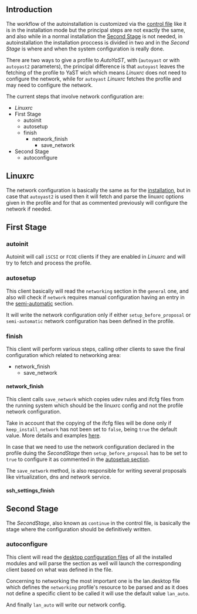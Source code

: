 ## Introduction

The workflow of the autoinstallation is customized via the [control
file](https://github.com/yast/yast-installation/blob/master/doc/control-file.md) 
like it is in the installation mode but the principal steps are not exactly
the same, and also while in a normal installation the [Second
Stage](https://www.suse.com/documentation/sles-12/singlehtml/book_autoyast/book_autoyast.html#overviewandconcept)
is not needed, in autoinstallation the installation proccess is divided in
two and in the _Second Stage_ is where and when the system configuration is
really done.

There are two ways to give a profile to _AutoYaST_, with (`autoyast` or with
`autoyast2` parameters), the principal difference is that `autoyast` leaves
the fetching of the profile to YaST wich which means _Linuxrc_ does not need
to configure the network, while for `autoyast` _Linuxrc_ fetches the profile
and may need to configure the network.

The current steps that involve network configuration are:

 - _Linuxrc_
 - First Stage
   - autoinit
   - autosetup
   - finish
      - network_finish
        - save_network
 - Second Stage
   - autoconfigure

## Linuxrc

The network configuration is basically the same as for the
[installation](installation.md#Linuxrc), but in case that `autoyast2` is used
then it will fetch and parse the linuxrc options given in the profile and for
that as commented previously will configure the network if needed.


## First Stage

### autoinit

Autoinit will call `iSCSI` or `FCOE` clients if they are enabled in _Linuxrc_
and will try to fetch and process the profile.

### autosetup

This client basically will read the `networking` section in the `general` one,
and also will check if `network` requires manual configuration having an
entry in the 
[semi-automatic](https://www.suse.com/documentation/sles-12/singlehtml/book_autoyast/book_autoyast.html#CreateProfile.Register)
section.

It will write the network configuration only if either `setup_before_proposal`
or `semi-automatic` network configuration has been defined in the profile.

### finish

This client will perform various steps, calling other clients to save the
final configuration which related to networking area:

  - network_finish
    - save_network

#### network_finish

This client calls `save_network` which copies udev rules and ifcfg files
from the running system which should be the linuxrc config and not the profile
network configuration. 

Take in account that the copying of the ifcfg files will be done only if 
`keep_install_network` has not been set to `false`, being `true` the default
value. More details and examples
[here](https://www.suse.com/documentation/sles-12/singlehtml/book_autoyast/book_autoyast.html#CreateProfile.Network).


In case that we need to use the network configuration declared in the profile
duing the _SecondStage_ then `setup_before_proposal` has to be set to `true`
to configure it  as commented in the [autosetup section](#autosetup). 

The `save_network` method, is also responsible for writing several proposals
like virtualization, dns and network service.

#### ssh_settings_finish

## Second Stage

The _SecondStage_, also known as `continue` in the control file, is basically 
the stage where the configuration should be definitively written.

### autoconfigure

This client will read the [desktop configuration
files](https://yastgithubio.readthedocs.io/en/latest/autoyast-development/#desktop-configuration-file)
of all the installed modules and will parse the section as well will launch
the corresponding client based on what was defined in the file. 

Concerning to networking the most important one is the lan.desktop file which
defines the `networking` profile's resource to be parsed and as it does not
define a specific client to be called it will use the default value `lan_auto`.

And finally `lan_auto` will write our network config.
